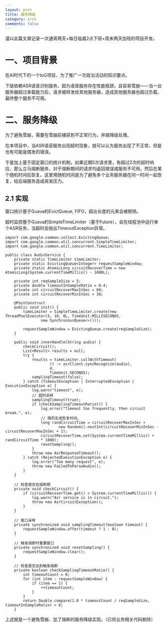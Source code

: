 ```yaml
---
layout: post
title: 服务降级 
category: arch
comments: false
--- 
```


谨以此篇文章记录一次通宵两天+每日临晨2点下班+周末两天加班的项目开发。

# 一、项目背景

在AI时代下的一个toG项目，为了推广一次政治活动的知识要点。

下层依赖ASR语音识别服务，因为语音服务存在性能瓶颈，且容易雪崩——当一台服务器超过承载能力后，请求被转发给其他服务器，造成其他服务器也超过负载，最终整个服务不可用。

# 二、服务降级

为了避免雪崩，需要在雪崩前捕获到不正常行为，并做降级处理。

在本项目中，当ASR语音服务出现超时现象，就可以认为服务出现了不正常，但是也有可能是偶发的错误。

于是加上基于固定窗口的统计机制，如果近期5次请求里，有超过2次的超时响应，那么立马熔断服务，对于熔断期间的请求均返回错误或服务不可用。然后在某个随机时间后恢复。这里用随机时间是为了避免多个业务服务器在同一时间一起恢复，给后端服务造成突发压力。

## 2.1 实现

窗口统计基于Guava的EvictQueue, FIFO，超出长度的元素会被剔除。

超时监控基于Guava的SimpleTimeLimiter（基于Future），会在线程池中运行单个ASR任务，当超时会抛出TimeoutException异常。

```
import com.google.common.collect.EvictingQueue;
import com.google.common.util.concurrent.SimpleTimeLimiter;
import com.google.common.util.concurrent.TimeLimiter;

public class AudioService {
    private static TimeLimiter timeLimiter;
    private static EvictingQueue<Integer> requestSampleWindow;   
    private static AtomicLong circuitRecoverTime = new AtomicLong(System.currentTimeMillis() - 1000L);

    private int reqSampleSize = 5;
    private double timeoutInSampleRatio = 0.4;
    private int circuitRecoverMaxInSec = 60;
    private int circuitRecoverMinInSec = 30;

    @PostConstruct
    public void init() {
        timeLimiter = SimpleTimeLimiter.create(new ThreadPoolExecutor(5, 10, 0L, TimeUnit.MILLISECONDS,
                new SynchronousQueue<>()));

        requestSampleWindow = EvictingQueue.create(reqSampleSize);
    }

    public void innerHandle(String audio) {
        checkCircuit();
        List<Result> results = null;
        try {
            results = timeLimiter.callWithTimeout(
                    () -> asrClient.syncRecognize(audio),
                    4,
                    TimeUnit.SECONDS);
            samplingTimeout(false);
        } catch (TimeoutException | InterruptedException | ExecutionException e) {
            log.warn("timeout", e);
            // 超时采样
            samplingTimeout(true);
            if (checkSamplingTimeoutRatio()) {
                log.error("Timeout too frequently, then circuit break.", e);
                // 随机生成恢复时间。
                long randCircuitTime = circuitRecoverMaxInSec +
                        new Random().nextInt(circuitRecoverMinInSec - circuitRecoverMaxInSec + 1);
                circuitRecoverTime.set(System.currentTimeMillis() + randCircuitTime * 1000);
                resetSampling();
            }
            throw new AsrResponseTimeout();
        } catch (RejectedExecutionException e) {
            log.error("Too many request", e);
            throw new FailedToParseAudio();
        }
    }

    // 检查是否在熔断期
    private void checkCircuit() {
        if (circuitRecoverTime.get() > System.currentTimeMillis()) {
            log.warn("Asr service is in circuit.");
            throw new AsrCircuitException();
        }
    }

    // 窗口采样
    private synchronized void samplingTimeout(boolean timeout) {
        requestSampleWindow.offer(timeout ? 1 : 0);
    }

    // 触发熔断时重置窗口
    private synchronized void resetSampling() {
        requestSampleWindow.clear();
    }

    // 检查是否达到触发熔断
    private boolean checkSamplingTimeoutRatio() {
        int timeoutCount = 0;
        for (int item : requestSampleWindow) {
            if (item == 1) {
                ++timeoutCount;
            }
        }
        return Double.compare(1.0 * timeoutCount / reqSampleSize, timeoutInSampleRatio) > 0;
    }
```

上述就是一个避免雪崩、加了熔断的服务降级实现。（已将业务相关代码剔除）


